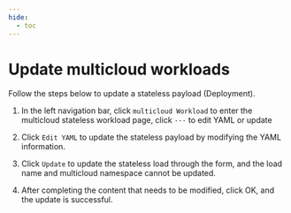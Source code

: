```yaml
---
hide:
  - toc
---
```


# Update multicloud workloads

Follow the steps below to update a stateless payload (Deployment).

1. In the left navigation bar, click `multicloud Workload` to enter the multicloud stateless workload page, click `···` to edit YAML or update

    <!--screenshot-->

2. Click `Edit YAML` to update the stateless payload by modifying the YAML information.

    <!--screenshot-->

3. Click `Update` to update the stateless load through the form, and the load name and multicloud namespace cannot be updated.

    <!--screenshot-->

4. After completing the content that needs to be modified, click OK, and the update is successful.